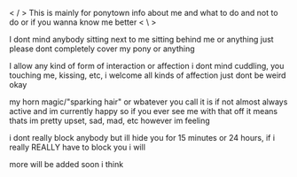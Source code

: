 < / > This is mainly for ponytown info about me and what to do and not to do or if you wanna know me better < \ >

I dont mind anybody sitting next to me sitting behind me or anything just please dont completely cover my pony or anything

I allow any kind of form of interaction or affection i dont mind cuddling, you touching me, kissing, etc, i welcome all kinds of affection just dont be weird okay

my horn magic/"sparking hair" or wbatever you call it is if not almost always active and im currently happy so if you ever see me with that off it means thats im pretty upset, sad, mad, etc however im feeling

i dont really block anybody but ill hide you for 15 minutes or 24 hours, if i really REALLY have to block you i will

more will be added soon i think

<!--
**Ivorytistic/Ivorytistic** is a ✨ _special_ ✨ repository because its `README.md` (this file) appears on your GitHub profile.

Here are some ideas to get you started:

- 🔭 I’m currently working on ...
- 🌱 I’m currently learning ...
- 👯 I’m looking to collaborate on ...
- 🤔 I’m looking for help with ...
- 💬 Ask me about ...
- 📫 How to reach me: ...
- 😄 Pronouns: ...
- ⚡ Fun fact: ...
-->
